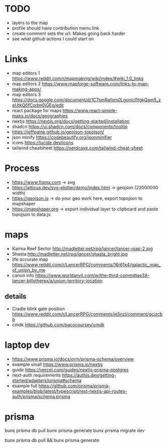 # TODO
- layers to the map
- profile should have contribution menu link
- create comment sets the url. Makes going back harder
- see what github actions I could start on

# Links
- map editors 1 https://www.reddit.com/r/mapmaking/wiki/index/#wiki_1.0_links
- map editors 2 https://www.mapforge-software.com/links-to-map-making-apps/
- map editors 3 https://docs.google.com/document/d/1C7smRafom0Lgonicl1tgkQam5_zeUtkQ6fCodm0jGEg/edit
- react package for maps https://www.react-simple-maps.io/docs/geographies
- nextjs https://nextjs.org/docs/getting-started/installation
- shadcn https://ui.shadcn.com/docs/components/tooltip
- https://jeffpaine.github.io/geojson-topojson/
- json minify https://codebeautify.org/jsonminifier
- icons https://lucide.dev/icons
- tailwind cheatsheet https://nerdcave.com/tailwind-cheat-sheet

# Process
- https://www.figma.com -> svg
- https://atticus.dev/svg-plotter/demo/index.html -> geojson (22000000 width)
- https://geojson.io -> do your geo work here, export topojson to mapshaper
- https://mapshaper.org -> export individual layer to clipboard and paste topojson to data.js

# maps
- Karma Reef Sector http://madletter.net/rpg/lancer/lancer-map-2.jpg
- Shasta http://madletter.net/rpg/lancer/shasta_bright.jpg
- life accurate map https://www.reddit.com/r/LancerRPG/comments/16r61x4/galactic_map_of_union_by_me
- canon info https://www.worldanvil.com/w/the-third-committee3A-lancer-billytherex/a/union-territory-location

## details
- Cradle blink gate position https://www.reddit.com/r/LancerRPG/comments/je5nzl/comment/gcjzcbb
- cmdk https://github.com/pacocoursey/cmdk

# laptop dev
- https://www.prisma.io/docs/orm/prisma-schema/overview
- example small https://www.prisma.io/nextjs
- guide https://vercel.com/guides/nextjs-prisma-postgres
- next-auth requirements https://authjs.dev/getting-started/adapters/prisma#schema
- example full https://github.com/prisma/prisma-examples/blob/latest/typescript/rest-nextjs-api-routes-auth/prisma/schema.prisma

# prisma
bunx prisma db pull
bunx prisma generate
bunx prisma migrate dev

bunx prisma db pull && bunx prisma generate
